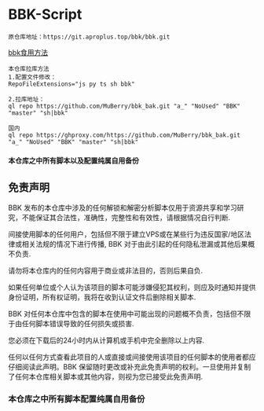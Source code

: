 # BBK-Script
```
原仓库地址：https://git.aproplus.top/bbk/bbk.git
```

[bbk食用方法](bbk_tg.md) 

```
本仓库拉库方法
1.配置文件修改：
RepoFileExtensions="js py ts sh bbk"

2.拉库地址：
ql repo https://github.com/MuBerry/bbk_bak.git "a_" "NoUsed" "BBK" "master" "sh|bbk"

国内
ql repo https://ghproxy.com/https://github.com/MuBerry/bbk_bak.git "a_" "NoUsed" "BBK" "master" "sh|bbk"
```


#### 本仓库之中所有脚本以及配置纯属自用备份
## 免责声明

BBK 发布的本仓库中涉及的任何解锁和解密分析脚本仅用于资源共享和学习研究，不能保证其合法性，准确性，完整性和有效性，请根据情况自行判断.

间接使用脚本的任何用户，包括但不限于建立VPS或在某些行为违反国家/地区法律或相关法规的情况下进行传播, BBK 对于由此引起的任何隐私泄漏或其他后果概不负责.

请勿将本仓库内的任何内容用于商业或非法目的，否则后果自负.

如果任何单位或个人认为该项目的脚本可能涉嫌侵犯其权利，则应及时通知并提供身份证明，所有权证明，我将在收到认证文件后删除相关脚本.

BBK 对任何本仓库中包含的脚本在使用中可能出现的问题概不负责，包括但不限于由任何脚本错误导致的任何损失或损害.

您必须在下载后的24小时内从计算机或手机中完全删除以上内容.

任何以任何方式查看此项目的人或直接或间接使用该项目的任何脚本的使用者都应仔细阅读此声明。BBK 保留随时更改或补充此免责声明的权利。一旦使用并复制了任何本仓库相关脚本或其他内容，则视为您已接受此免责声明.
### 本仓库之中所有脚本配置纯属自用备份
